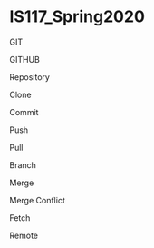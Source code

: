 # IS117_Spring2020

GIT

GITHUB

Repository

Clone

Commit

Push

Pull

Branch

Merge

Merge Conflict

Fetch

Remote
